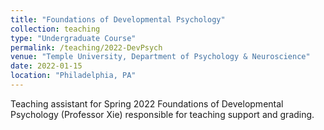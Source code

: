 ```yaml
---
title: "Foundations of Developmental Psychology"
collection: teaching
type: "Undergraduate Course"
permalink: /teaching/2022-DevPsych
venue: "Temple University, Department of Psychology & Neuroscience"
date: 2022-01-15
location: "Philadelphia, PA"
---
```


Teaching assistant for Spring 2022 Foundations of Developmental Psychology (Professor Xie) responsible for teaching support and grading.
